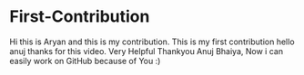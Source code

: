 # First-Contribution
Hi this is Aryan and this is my contribution.
This is my first contribution
hello anuj thanks for this video. Very Helpful
Thankyou Anuj Bhaiya, Now i can easily work on GitHub because of You :)
